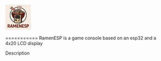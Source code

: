<img src="https://github.com/thopinkrotu/RamenESP/blob/main/assets/ramenesp_logo.png?raw=true" width="80"/>


===========
RamenESP is a game console based on an esp32 and a  4x20 LCD display

Description
